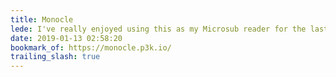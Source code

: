 ```yaml
---
title: Monocle
lede: I've really enjoyed using this as my Microsub reader for the last few weeks. Combined with <a href="http://xray.p3k.io" rel="external">X-Ray</a>, it's been pretty trivial to debug my feeds!
date: 2019-01-13 02:58:20
bookmark_of: https://monocle.p3k.io/
trailing_slash: true
---
```

